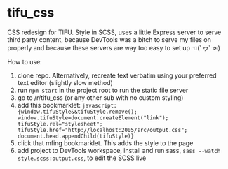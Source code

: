 # tifu_css

CSS redesign for TIFU. Style in SCSS, uses a little Express server to serve third party content, because DevTools was a bitch to serve my files on properly and because these servers are way too easy to set up ☜(ﾟヮﾟ☜)

How to use:
1. clone repo. Alternatively, recreate text verbatim using your preferred text editor (slightly slow method)
2. run `npm start` in the project root to run the static file server
3. go to /r/tifu_css (or any other sub with no custom styling)
4. add this bookmarklet: ```javascript: {window.tifuStyle&&tifuStyle.remove(); window.tifuStyle=document.createElement("link"); tifuStyle.rel="stylesheet"; tifuStyle.href="http://localhost:2005/src/output.css"; document.head.appendChild(tifuStyle)}```
5. click that mfing bookmarklet. This adds the style to the page
6. add project to DevTools workspace, install and run sass, `sass --watch style.scss:output.css`, to edit the SCSS live
